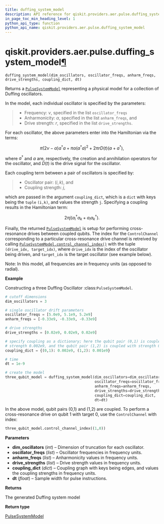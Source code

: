 ```yaml
---
title: duffing_system_model
description: API reference for qiskit.providers.aer.pulse.duffing_system_model
in_page_toc_min_heading_level: 1
python_api_type: function
python_api_name: qiskit.providers.aer.pulse.duffing_system_model
---
```


# qiskit.providers.aer.pulse.duffing\_system\_model[¶](#qiskit-providers-aer-pulse-duffing-system-model "Permalink to this headline")

<span id="qiskit.providers.aer.pulse.duffing_system_model" />

`duffing_system_model(dim_oscillators, oscillator_freqs, anharm_freqs, drive_strengths, coupling_dict, dt)`

Returns a [`PulseSystemModel`](qiskit.providers.aer.pulse.PulseSystemModel "qiskit.providers.aer.pulse.PulseSystemModel") representing a physical model for a collection of Duffing oscillators.

In the model, each individual oscillator is specified by the parameters:

> *   Frequency: $\nu$, specified in the list `oscillator_freqs`
> *   Anharmonicity: $\alpha$, specified in the list `anharm_freqs`, and
> *   Drive strength: $r$, specified in the list `drive_strengths`.

For each oscillator, the above parameters enter into the Hamiltonian via the terms:

$$
\pi(2 \nu - \alpha)a^\dagger a +
\pi \alpha (a^\dagger a)^2 + 2 \pi r D(t) (a + a^\dagger),
$$

where $a^\dagger$ and $a$ are, respectively, the creation and annihilation operators for the oscillator, and $D(t)$ is the drive signal for the oscillator.

Each coupling term between a pair of oscillators is specified by:

> *   Oscillator pair: $(i,k)$, and
> *   Coupling strength: $j$,

which are passed in the argument `coupling_dict`, which is a `dict` with keys being the `tuple` `(i,k)`, and values the strength `j`. Specifying a coupling results in the Hamiltonian term:

$$
2 \pi j (a_i^\dagger a_k + a_i a_k^\dagger).
$$

Finally, the returned [`PulseSystemModel`](qiskit.providers.aer.pulse.PulseSystemModel "qiskit.providers.aer.pulse.PulseSystemModel") is setup for performing cross-resonance drives between coupled qubits. The index for the `ControlChannel` corresponding to a particular cross-resonance drive channel is retreived by calling [`PulseSystemModel.control_channel_index()`](qiskit.providers.aer.pulse.PulseSystemModel#control_channel_index "qiskit.providers.aer.pulse.PulseSystemModel.control_channel_index") with the tuple `(drive_idx, target_idx)`, where `drive_idx` is the index of the oscillator being driven, and `target_idx` is the target oscillator (see example below).

Note: In this model, all frequencies are in frequency units (as opposed to radial).

**Example**

Constructing a three Duffing Oscillator :class:`PulseSystemModel`.

```python
# cutoff dimensions
dim_oscillators = 3

# single oscillator drift parameters
oscillator_freqs = [5.0e9, 5.1e9, 5.2e9]
anharm_freqs = [-0.33e9, -0.33e9, -0.33e9]

# drive strengths
drive_strengths = [0.02e9, 0.02e9, 0.02e9]

# specify coupling as a dictionary; here the qubit pair (0,1) is coupled with
# strength 0.002e9, and the qubit pair (1,2) is coupled with strength 0.001e9
coupling_dict = {(0,1): 0.002e9, (1,2): 0.001e9}

# time
dt = 1e-9

# create the model
three_qubit_model = duffing_system_model(dim_oscillators=dim_oscillators,
                                         oscillator_freqs=oscillator_freqs,
                                         anharm_freqs=anharm_freqs,
                                         drive_strengths=drive_strengths,
                                         coupling_dict=coupling_dict,
                                         dt=dt)
```

In the above model, qubit pairs (0,1) and (1,2) are coupled. To perform a cross-resonance drive on qubit 1 with target 0, use the `ControlChannel` with index:

```python
three_qubit_model.control_channel_index((1,0))
```

**Parameters**

*   **dim\_oscillators** (*int*) – Dimension of truncation for each oscillator.
*   **oscillator\_freqs** (*list*) – Oscillator frequencies in frequency units.
*   **anharm\_freqs** (*list*) – Anharmonicity values in frequency units.
*   **drive\_strengths** (*list*) – Drive strength values in frequency units.
*   **coupling\_dict** (*dict*) – Coupling graph with keys being edges, and values the coupling strengths in frequency units.
*   **dt** (*float*) – Sample width for pulse instructions.

**Returns**

The generated Duffing system model

**Return type**

[PulseSystemModel](qiskit.providers.aer.pulse.PulseSystemModel "qiskit.providers.aer.pulse.PulseSystemModel")

